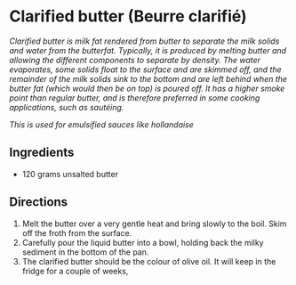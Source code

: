 # Clarified butter (Beurre clarifié)

*Clarified butter is milk fat rendered from butter to separate the milk solids and water from the butterfat. Typically, it is produced by melting butter and allowing the different components to separate by density. The water evaporates, some solids float to the surface and are skimmed off, and the remainder of the milk solids sink to the bottom and are left behind when the butter fat (which would then be on top) is poured off. It has a higher smoke point than regular butter, and is therefore preferred in some cooking applications, such as sautéing.*

*This is used for emulsified sauces like hollandaise*

## Ingredients
- 120 grams unsalted butter 

## Directions
1. Melt the butter over a very gentle heat and bring slowly to the boil. Skim off the froth from the surface.
1. Carefully pour the liquid butter into a bowl, holding back the milky sediment in the bottom of the pan.
1. The clarified butter should be the colour of olive oil. It will keep in the fridge for a couple of weeks,
